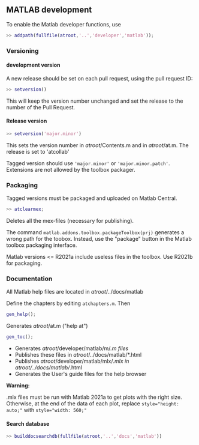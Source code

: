 ## MATLAB development

To enable the Matlab developer functions, use

```Matlab
>> addpath(fullfile(atroot,'..','developer','matlab'));
```

### Versioning

#### development version

A new release should be set on each pull request, using the pull request ID:
```Matlab
>> setversion()
```
This will keep the version number unchanged and set the release to the number
of the Pull Request.

#### Release version
```Matlab
>> setversion('major.minor')
```
This sets the version number in _atroot_/Contents.m and in _atroot_/at.m.
The release is set to 'atcollab'

Tagged version should use `'major.minor'` or `'major.minor.patch'`. Extensions are
not allowed by the toolbox packager.

### Packaging
Tagged versions must be packaged and uploaded on Matlab Central.
```Matlab
>> atclearmex;
```
Deletes all the mex-files (necessary for publishing).

The command `matlab.addons.toolbox.packageToolbox(prj)` generates a wrong path for the toobox.
Instead, use the "package" button in the Matlab toolbox packaging interface.

Matlab versions <= R2021a include useless files in the toolbox. Use R2021b for packaging.

### Documentation
All Matlab help files are located in _atroot_/../docs/matlab

Define the chapters by editing `atchapters.m`. Then

```Matlab
gen_help();
```
Generates _atroot_/at.m ("help at")

```Matlab
gen_toc();
```
- Generates _atroot_/developer/matlab/m/*.m files*
- Publishes these files in _atroot_/../docs/matlab/*.html
- Publishes _atroot_/developer/matlab/mlx/*.mlx in _atroot_/../docs/matlab/*.html
- Generates the User's guide files for the help browser

**Warning:**

.mlx files must be run with Matlab 2021a to get plots with the right size. Otherwise,
at the end of the data of each plot, replace `style="height: auto;"` with `style="width: 560;"`

#### Search database
```Matlab
>> builddocsearchdb(fullfile(atroot,'..','docs','matlab'))
```